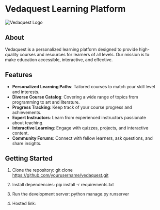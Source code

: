 # Vedaquest Learning Platform

![Vedaquest Logo](images/temp_logo.png)

## About

Vedaquest is a personalized learning platform designed to provide high-quality courses and resources for learners of all levels. Our mission is to make education accessible, interactive, and effective.

## Features

- **Personalized Learning Paths**: Tailored courses to match your skill level and interests.
- **Diverse Course Catalog**: Covering a wide range of topics from programming to art and literature.
- **Progress Tracking**: Keep track of your course progress and achievements.
- **Expert Instructors**: Learn from experienced instructors passionate about teaching.
- **Interactive Learning**: Engage with quizzes, projects, and interactive content.
- **Community Forums**: Connect with fellow learners, ask questions, and share insights.

## Getting Started

1. Clone the repository:
  git clone https://github.com/yourusername/vedaquest.git

2. Install dependencies:
  pip install -r requirements.txt

3. Run the development server:
   python manage.py runserver

4. Hosted link:
     
